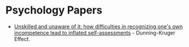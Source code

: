 # Psychology Papers

- [Unskilled and unaware of it: how difficulties in recognizing one's own incompetence lead to inflated self-assessments](https://www.ncbi.nlm.nih.gov/pubmed/10626367) - Dunning-Kruger Effect.
